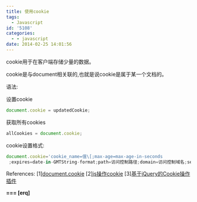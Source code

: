 ```yaml
---
title: 使用cookie
tags:
  - Javascript
id: '5108'
categories:
  - - javascript
date: 2014-02-25 14:01:56
---
```


cookie用于在客户端存储少量的数据。
<!-- more -->
cookie是与document相关联的,也就是说cookie是属于某一个文档的。

语法:

设置cookie
```js
document.cookie = updatedCookie;
```

获取所有cookies
```js
allCookies = document.cookie;
```

cookie设置格式:
```js
document.cookie='cookie_name=值\[;max-age=max-age-in-seconds
 ;expires=date-in-GMTString-format;path=访问控制路径;domain=访问控制域名;secure\]';
```

References:
\[1\][document.cookie](https://developer.mozilla.org/en-US/docs/Web/API/document.cookie)
\[2\][js操作cookie](http://mrasong.com/a/js-cookie)
\[3\][基于jQuery的Cookie操作插件](http://www.itivy.com/jquery/archive/2011/7/20/jquery-cookie-plugin-usage.html)

**\===
\[erq\]**